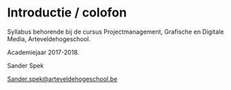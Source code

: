 # Introductie / colofon

Syllabus behorende bij de cursus Projectmanagement, Grafische en Digitale Media, Arteveldehogeschool.

Academiejaar 2017-2018.

Sander Spek

[Sander.spek@arteveldehogeschool.be](mailto:Sander.spek@arteveldehogeschool.be)

